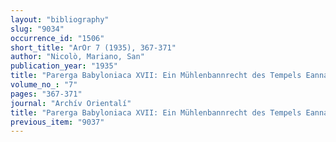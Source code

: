 ```yaml
---
layout: "bibliography"
slug: "9034"
occurrence_id: "1506"
short_title: "ArOr 7 (1935), 367-371"
author: "Nicolò, Mariano, San"
publication_year: "1935"
title: "Parerga Babyloniaca XVII: Ein Mühlenbannrecht des Tempels Eanna in neubabylonischer Zeit"
volume_no_: "7"
pages: "367-371"
journal: "Archív Orientalí"
title: "Parerga Babyloniaca XVII: Ein Mühlenbannrecht des Tempels Eanna in neubabylonischer Zeit"
previous_item: "9037"
---
```

